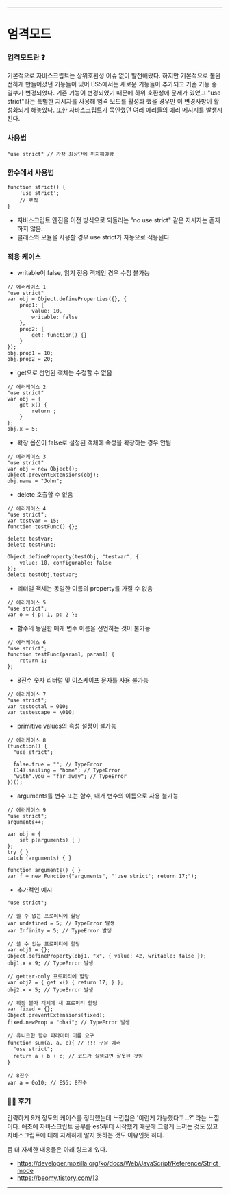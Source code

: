 --------------
# 엄격모드

### 엄격모드란 ❓
기본적으로 자바스크립트는 상위호환성 이슈 없이 발전해왔다. 하지만 기본적으로 불완전하게 만들어졌던 기능들이 있어 ES5에서는 새로운 기능들이 추가되고 기존 기능 중 일부가 변경되었다. 기존 기능이 변경되었기 때문에 하위 호환성에 문제가 있었고 "use strict"라는 특별한 지시자를 사용해 엄격 모드를 활성화 했을 경우만 이 변경사항이 활성화되게 해놓았다. 또한 자바스크립트가 묵인했던 여러 에러들의 에러 메시지를 발생시킨다.
<br/>
### 사용법
```
"use strict" // 가장 최상단에 위치해야함
```

### 함수에서 사용법
```
function strict() {
    'use strict';
    // 로직
}
```
* 자바스크립트 엔진을 이전 방식으로 되돌리는 "no use strict" 같은 지시자는 존재하지 않음.
* 클래스와 모듈을 사용할 경우 use strict가 자동으로 적용된다.

### 적용 케이스
- writable이 false, 읽기 전용 객체인 경우 수정 불가능
```
// 에러케이스 1
"use strict"
var obj = Object.defineProperties({}, {
    prop1: {
    	value: 10,
        writable: false
    },
    prop2: {
    	get: function() {}
    }
});
obj.prop1 = 10;
obj.prop2 = 20;
```

- get으로 선언된 객체는 수정할 수 없음
```
// 에러케이스 2
"use strict"
var obj = {
    get x() {
    	return ;
    }
};
obj.x = 5;
```

- 확장 옵션이 false로 설정된 객체에 속성을 확장하는 경우 안됨
```
// 에러케이스 3
"use strict"
var obj = new Object();
Object.preventExtensions(obj); 
obj.name = "John";
```

- delete 호출할 수 없음
```
// 에러케이스 4
"use strict"; 
var testvar = 15; 
function testFunc() {}; 

delete testvar; 
delete testFunc; 

Object.defineProperty(testObj, "testvar", { 
	value: 10, configurable: false 
}); 
delete testObj.testvar;
```

- 리터럴 객체는 동일한 이름의 property를 가질 수 없음
```
// 에러케이스 5
"use strict"; 
var o = { p: 1, p: 2 };
```

- 함수의 동일한 매개 변수 이름을 선언하는 것이 불가능
```
// 에러케이스 6
"use strict"; 
function testFunc(param1, param1) { 
	return 1; 
};
```

- 8진수 숫자 리터럴 및 이스케이프 문자를 사용 불가능
```
// 에러케이스 7
"use strict"; 
var testoctal = 010; 
var testescape = \010;
```

- primitive values의 속성 설정이 불가능
```
// 에러케이스 8
(function() { 
  "use strict"; 
  
  false.true = ""; // TypeError 
  (14).sailing = "home"; // TypeError 
  "with".you = "far away"; // TypeError 
})();
```

- arguments를 변수 또는 함수, 매개 변수의 이름으로 사용 불가능
```
// 에러케이스 9
"use strict"; 
arguments++; 

var obj = { 
	set p(arguments) { } 
}; 
try { } 
catch (arguments) { } 

function arguments() { } 
var f = new Function("arguments", "'use strict'; return 17;");
```

- 추가적인 예시
```
"use strict";

// 쓸 수 없는 프로퍼티에 할당
var undefined = 5; // TypeError 발생
var Infinity = 5; // TypeError 발생

// 쓸 수 없는 프로퍼티에 할당
var obj1 = {};
Object.defineProperty(obj1, "x", { value: 42, writable: false });
obj1.x = 9; // TypeError 발생

// getter-only 프로퍼티에 할당
var obj2 = { get x() { return 17; } };
obj2.x = 5; // TypeError 발생

// 확장 불가 객체에 새 프로퍼티 할당
var fixed = {};
Object.preventExtensions(fixed);
fixed.newProp = "ohai"; // TypeError 발생

// 유니크한 함수 파라미터 이름 요구
function sum(a, a, c){ // !!! 구문 에러
  "use strict";
  return a + b + c; // 코드가 실행되면 잘못된 것임
}

// 8진수
var a = 0o10; // ES6: 8진수
```

### 👨‍🎓 후기
간략하게 9개 정도의 케이스를 정리했는데 느낀점은 '이런게 가능했다고...?' 라는 느낌이다. 애초에 자바스크립트 공부를 es5부터 시작했기 때문에 그렇게 느끼는 것도 있고 자바스크립트에 대해 자세하게 알지 못하는 것도 이유인듯 하다.

좀 더 자세한 내용들은 아래 링크에 있다.
- https://developer.mozilla.org/ko/docs/Web/JavaScript/Reference/Strict_mode
- https://beomy.tistory.com/13

--------------
